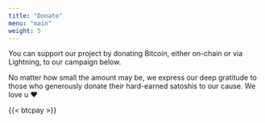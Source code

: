 ```yaml
---
title: "Donate"
menu: "main"
weight: 5
---
```


You can support our project by donating Bitcoin, either on-chain or via Lightning, to our campaign below.

No matter how small the amount may be, we express our deep gratitude to those who generously donate their hard-earned satoshis to our cause. We love u ❤️

{{< btcpay >}}

